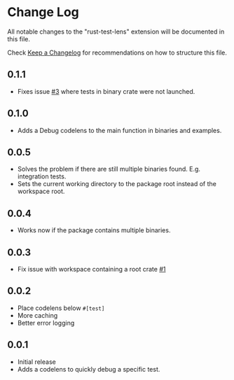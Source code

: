 # Change Log

All notable changes to the "rust-test-lens" extension will be documented in this file.

Check [Keep a Changelog](https://keepachangelog.com/) for recommendations on how to structure this file.

## 0.1.1

- Fixes issue [#3](https://github.com/hdevalke/rust-test-lens/issues/3) where tests in binary crate were not launched.

## 0.1.0

- Adds a Debug codelens to the main function in binaries and examples.

## 0.0.5

- Solves the problem if there are still multiple binaries found. E.g. integration tests.
- Sets the current working directory to the package root instead of the workspace root.

## 0.0.4

- Works now if the package contains multiple binaries.

## 0.0.3

- Fix issue with workspace containing a root crate [#1](https://github.com/hdevalke/rust-test-lens/issues/1)

## 0.0.2

- Place codelens below `#[test]`
- More caching
- Better error logging

## 0.0.1

- Initial release
- Adds a codelens to quickly debug a specific test.